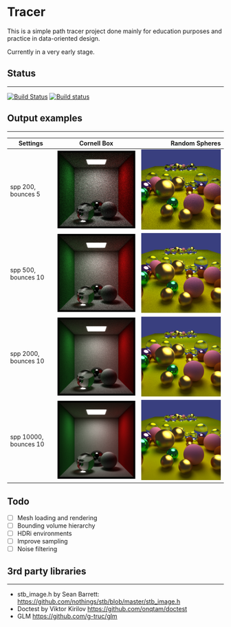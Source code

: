 # Tracer
This is a simple path tracer project done mainly for education purposes and practice in data-oriented design.

Currently in a very early stage.

## Status
----------------------
[![Build Status](https://travis-ci.com/shchavinskyi/Tracer.svg?branch=master)](https://travis-ci.com/shchavinskyi/Tracer) 
[![Build status](https://ci.appveyor.com/api/projects/status/v5s6l9vr64wghu8k?svg=true)](https://ci.appveyor.com/project/shchavinskyi/tracer)

## Output examples
----------------------
| Settings              |                     Cornell Box                     |                               Random Spheres |
| --------------------- | :-------------------------------------------------: | -------------------------------------------: |
| spp 200, bounces 5    |  ![image](./output/cornell_box_400x400_200_5.png)   |    ![image](output/random_400x400_200_5.png) |
| spp 500, bounces 10   |  ![image](./output/cornell_box_400x400_500_10.png)  |   ![image](output/random_400x400_500_10.png) |
| spp 2000, bounces 10  | ![image](./output/cornell_box_400x400_2000_10.png)  |  ![image](output/random_400x400_2000_10.png) |
| spp 10000, bounces 10 | ![image](./output/cornell_box_400x400_10000_10.png) | ![image](output/random_400x400_10000_10.png) |

## Todo
- [ ] Mesh loading and rendering
- [ ] Bounding volume hierarchy
- [ ] HDRi environments
- [ ] Improve sampling 
- [ ] Noise filtering

## 3rd party libraries
----------------------
* stb\_image.h by Sean Barrett: https://github.com/nothings/stb/blob/master/stb_image.h
* Doctest by Viktor Kirilov https://github.com/onqtam/doctest
* GLM https://github.com/g-truc/glm
